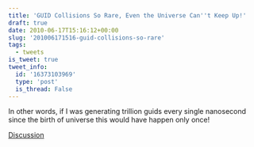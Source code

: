 ```yaml
---
title: 'GUID Collisions So Rare, Even the Universe Can''t Keep Up!'
draft: true
date: 2010-06-17T15:16:12+00:00
slug: '201006171516-guid-collisions-so-rare'
tags:
  - tweets
is_tweet: true
tweet_info:
  id: '16373103969'
  type: 'post'
  is_thread: False
---
```




In other words, if I was generating trillion guids every single nanosecond since the birth of universe this would have happen only once!

[Discussion](https://x.com/sytelus/status/16373103969)
